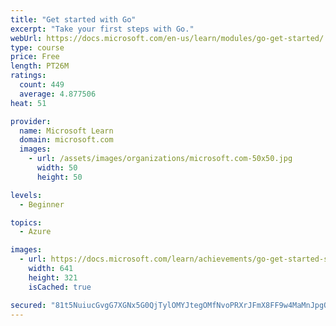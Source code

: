 ```yaml
---
title: "Get started with Go"
excerpt: "Take your first steps with Go."
webUrl: https://docs.microsoft.com/en-us/learn/modules/go-get-started/
type: course
price: Free
length: PT26M
ratings:
  count: 449
  average: 4.877506
heat: 51

provider:
  name: Microsoft Learn
  domain: microsoft.com
  images:
    - url: /assets/images/organizations/microsoft.com-50x50.jpg
      width: 50
      height: 50

levels:
  - Beginner

topics:
  - Azure

images:
  - url: https://docs.microsoft.com/learn/achievements/go-get-started-social.png
    width: 641
    height: 321
    isCached: true

secured: "81t5NuiucGvgG7XGNx5G0QjTylOMYJtegOMfNvoPRXrJFmX8FF9w4MaMnJpgQvgv4bV8nh+RPiZRdekviFPbrFrRFjqQBgeI6wu5Lxf3pmuCr2h8XY3j2mAHzLTxxUWWKmo6IXk7lkd1fGki4pqT1G3dEcUIQ2+TeNynkTIqOr6QZEeo2YYd5Kzu14U1kcOmwwu0hO4TrdfbvlgOFWqub6nLOiVzf0abvlIB7SdItQ3vJMHlBlSpjGz3pvQgJJjUt6riLNtkfgV/UshFWNXpebzzSoMqFXwZDfMBuFdWmwXV1g+qJ4E0iwpFe9y7tBEbl40IuYYKmweEKMIk/g8UNHurTnkqGdK2i9J0jsYFgR5NB53Fm2FDgU9/DL5ouHG3HBNfbFoJVsqy/V3Zy3O1sjhpDBhUE6WHKUZNugjvCwU=;OJOzqmcsV2mjzTYGf8aGFw=="
---
```


